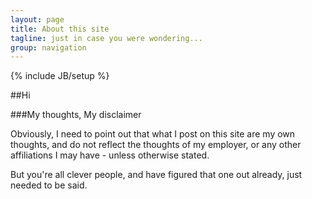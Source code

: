 ```yaml
---
layout: page
title: About this site
tagline: just in case you were wondering...
group: navigation
---
```

{% include JB/setup %}


##Hi


###My thoughts, My disclaimer

Obviously, I need to point out that what I post on this site are my own thoughts, and do not reflect the thoughts of my employer, or any other affiliations I may have - unless otherwise stated.

But you're all clever people, and have figured that one out already, just needed to be said. 